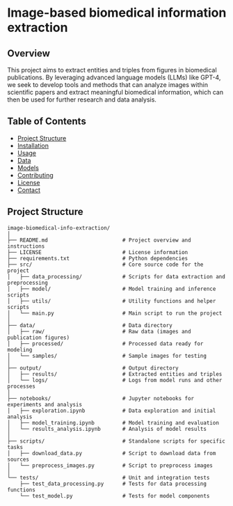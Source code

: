# Image-based biomedical information extraction
## Overview

This project aims to extract entities and triples from figures in biomedical publications. By leveraging advanced language models (LLMs) like GPT-4, we seek to develop tools and methods that can analyze images within scientific papers and extract meaningful biomedical information, which can then be used for further research and data analysis.

## Table of Contents

- [Project Structure](#project-structure)
- [Installation](#installation)
- [Usage](#usage)
- [Data](#data)
- [Models](#models)
- [Contributing](#contributing)
- [License](#license)
- [Contact](#contact)

## Project Structure

```plaintext
image-biomedical-info-extraction/
│
├── README.md                        # Project overview and instructions
├── LICENSE                          # License information
├── requirements.txt                 # Python dependencies
├── src/                             # Core source code for the project
│   ├── data_processing/             # Scripts for data extraction and preprocessing
│   ├── model/                       # Model training and inference scripts
│   ├── utils/                       # Utility functions and helper scripts
│   └── main.py                      # Main script to run the project
│
├── data/                            # Data directory
│   ├── raw/                         # Raw data (images and publication figures)
│   ├── processed/                   # Processed data ready for modeling
│   └── samples/                     # Sample images for testing
│
├── output/                          # Output directory
│   ├── results/                     # Extracted entities and triples
│   └── logs/                        # Logs from model runs and other processes
│
├── notebooks/                       # Jupyter notebooks for experiments and analysis
│   ├── exploration.ipynb            # Data exploration and initial analysis
│   ├── model_training.ipynb         # Model training and evaluation
│   └── results_analysis.ipynb       # Analysis of model results
│
├── scripts/                         # Standalone scripts for specific tasks
│   ├── download_data.py             # Script to download data from sources
│   └── preprocess_images.py         # Script to preprocess images
│
└── tests/                           # Unit and integration tests
    ├── test_data_processing.py      # Tests for data processing functions
    └── test_model.py                # Tests for model components
